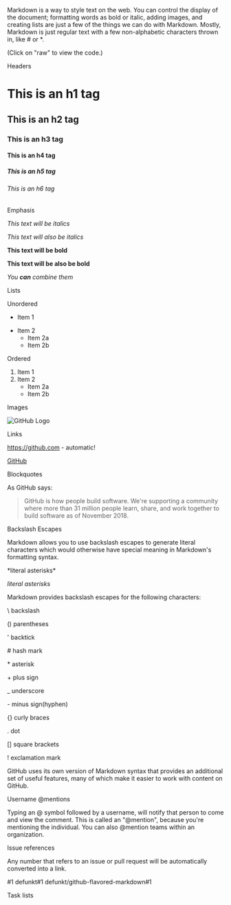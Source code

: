 Markdown is a way to style text on the web. You can control the display of the document; formatting words as bold or italic, adding images, and creating lists are just a few of the things we can do with Markdown. Mostly, Markdown is just regular text with a few non-alphabetic characters thrown in, like # or \*.

(Click on "raw" to view the code.)

Headers

# This is an h1 tag

## This is an h2 tag

### This is an h3 tag

#### This is an h4 tag

##### This is an h5 tag

###### This is an h6 tag

Emphasis

_This text will be italics_

_This text will also be italics_

**This text will be bold**

**This text will be also be bold**

_You **can** combine them_

Lists

Unordered

-	Item 1
*	Item 2
	-   Item 2a
	*   Item 2b

Ordered

1. Item 1
2. Item 2
	- Item 2a
	* Item 2b

Images

![GitHub Logo](https://upload.wikimedia.org/wikipedia/commons/thumb/4/48/Markdown-mark.svg/64px-Markdown-mark.svg.png)

Links

https://github.com - automatic!

[GitHub](https://github.com)

Blockquotes

As GitHub says:

> GitHub is how people build software.
> We're supporting a community where more than 31 million people learn, share, and work together to build software as of November 2018.

Backslash Escapes

Markdown allows you to use backslash escapes to generate literal characters which would otherwise have special meaning in Markdown's formatting syntax.

\*literal asterisks\*

_literal asterisks_

Markdown provides backslash escapes for the following characters:

\ backslash

() parentheses

' backtick

\# hash mark

\* asterisk

\+ plus sign

\_ underscore

\- minus sign(hyphen)

{} curly braces

. dot

[] square brackets

! exclamation mark

GitHub uses its own version of Markdown syntax that provides an additional set of useful features, many of which make it easier to work with content on GitHub.

Username @mentions

Typing an @ symbol followed by a username, will notify that person to come and view the comment. This is called an "@mention", because you're mentioning the individual. You can also @mention teams within an organization.

Issue references

Any number that refers to an issue or pull request will be automatically converted into a link.

\#1
defunkt#1
defunkt/github-flavored-markdown#1

Task lists

